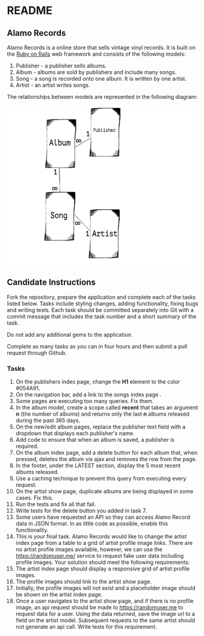 # README

## Alamo Records

Alamo Records is a online store that sells vintage vinyl records. It is built on the [Ruby on Rails](http://www.rubyonrails.org) web framework and consists of the following models:

1. Publisher - a publisher sells albums.
2. Album - albums are sold by publishers and include many songs.
3. Song - a song is recorded onto one album. It is written by one artist.
4. Artist - an artist writes songs.

The relationships between models are represented in the following diagram:

![Alamo Records model diagram](public/alamo_records_diagram.png)

## Candidate Instructions

Fork the repository, prepare the application and complete each of the tasks listed below. Tasks include styling changes, adding functionality, fixing bugs and writing tests. Each task should be committed separately into Git with a commit message that includes the task number and a short summary of the task.

Do not add any additional gems to the application.

Complete as many tasks as you can in four hours and then submit a pull request through Github.

### Tasks

1. On the publishers index page, change the __H1__ element to the color #054A91.
2. On the navigation bar, add a link to the songs index page .
3. Some pages are executing too many queries. Fix them.
4. In the album model, create a scope called __recent__ that takes an argument __n__ (the number of albums) and returns only the last __n__ albums released during the past 365 days.
5. On the new/edit album pages, replace the publisher text field with a dropdown that displays each publisher's name.
6. Add code to ensure that when an album is saved, a publisher is required.
7. On the album index page, add a delete button for each album that, when pressed, deletes the album via ajax and removes the row from the page.
8. In the footer, under the LATEST section, display the 5 most recent albums released.
  1. Use a caching technique to prevent this query from executing every request.
9. On the artist show page, duplicate albums are being displayed in some cases. Fix this.
10. Run the tests and fix all that fail.
11. Write tests for the delete button you added in task 7.
12. Some users have requested an API so they can access Alamo Record data in JSON format. In as little code as possible, enable this functionality.
13. This is your final task. Alamo Records would like to change the artist index page from a table to a grid of artist profile image links. There are no artist profile images available, however, we can use the https://randomuser.me/ service to request fake user data including profile images. Your solution should meet the following requirements:
  1. The artist index page should display a responsive grid of artist profile images.
  2. The profile images should link to the artist show page.
  3. Initially, the profile images will not exist and a placeholder image should be shown on the artist index page.
  4. Once a user navigates to the artist show page, and if there is no profile image, an api request should be made to https://randomuser.me to request data for a user. Using the data returned, save the image url to a field on the artist model. Subsequent requests to the same artist should not generate an api call. Write tests for this requirement.